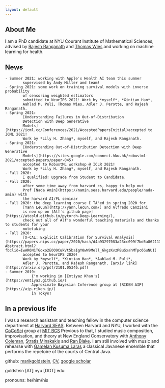 ```yaml
---
layout: default
---
```


## About Me

I am a PhD candidate at NYU Courant Institute of Mathematical Sciences,
advised by [Rajesh Ranganath](https://cims.nyu.edu/~rajeshr/) and 
[Thomas Wies](https://cs.nyu.edu/wies/) and working on machine learning for health.


## News
    - Summer 2021: working with Apple's Health AI team this summer 
			supervised by Andy Miller and team!
    - Spring 2021: some work on training survival models with inverse probability 
			of censoring weighted estimators
    		submitted to NeurIPS 2021! Work by *myself*, *Xintian Han*, 
			Aahlad M. Puli, Thomas Wies, Adler J. Perotte, and Rajesh Ranganath.
	- Spring 2021: 
        	[Understanding Failures in Out-of-Distribution 
			Detection with Deep Generative 
			Models](https://icml.cc/Conferences/2021/AcceptedPapersInitial)accepted to ICML 2021!
   			Work by *Lily H. Zhang*, myself, and Rajesh Ranganath.
    - Spring 2021: 
        	[Understanding Out-of-Distribution Detection with Deep Generative 
			Models](https://sites.google.com/connect.hku.hk/robustml-2021/accepted-papers/paper-045) 
			accepted to RobustML workshop @ ICLR 2021!
    		Work by *Lily H. Zhang*, myself, and Rajesh Ranganath.
	- Fall 2020: 
			I qualified! Upgrade from Student to Candidate. 
    - Fall 2020: 
			after some time away from harvard cs, happy to help out 
			Prof [Nada Amin](https://namin.seas.harvard.edu/people/nada-amin) with
    		the harvard AI/PL seminar 
	- Fall 2020: the deep learning course I TA'ed in spring 2020 for 
			[Yann LeCun](http://yann.lecun.com/) and Alfredo Canziani 
			is now up on [Alf's github page](https://atcold.github.io/pytorch-Deep-Learning/), 
			check out all of Alf's wonderful teaching materials and thanks to students for your 
			notetaking
    - Fall 2020: 
			[X-CAL: Explicit Calibration for Survival Analysis](https://papers.nips.cc/paper/2020/hash/d4a93297083a23cc099f7bd6a8621131-Abstract.html?fbclid=IwAR0N1TGoxo2EOO9CukVt5baIgY0wW9Mell_GkgzKvzPBuSxahMTpc6GuNUI) 
			accepted to NeurIPS 2020!
          	Work by *myself*, *Xintian Han*, *Aahlad M. Puli*, 
			Adler J. Perotte, and Rajesh Ranganath. [arxiv link](https://arxiv.org/pdf/2101.05346.pdf)
	- Summer 2019: 
				I'm working in [Emtiyaz Khan's](https://emtiyaz.github.io/) 
				Approximate Bayesian Inference group at [RIKEN AIP](https://aip.riken.jp/) 
				in Tokyo!

## In a previous life

I was a research assistant and teaching fellow in the computer science department 
at [Harvard SEAS](https://www.seas.harvard.edu/).
Between Harvard and NYU, I worked with the 
[CoCoSci](http://cocosci.mit.edu/) group at 
[MIT BCS](https://bcs.mit.edu/)
Previous to that, I studied music composition, improvisation, and theory 
at New England Conservatory with 
[Anthony Coleman](https://en.wikipedia.org/wiki/Anthony_Coleman),
[Stratis Minakakis](https://www.stratisminakakis.info) 
and [Ran Blake](https://ranblake.com/).
I am still involved with music and rehearse with
[Gamelan Kusuma Laras](https://kusumalaras.org/) a classical Javanese ensemble 
that performs the repetoire of the courts of Central Java.

github: [marikgoldstein](https://github.com/marikgoldstein), 
[CV](https://cs.nyu.edu/~mg3479/cv.pdf),
[google scholar](https://scholar.google.fr/citations?hl=en&user=-oKlMZUAAAAJ&view_op=list_works&sortby=pubdate)

goldstein [AT] nyu [DOT] edu  

pronouns: he/him/his


<!--
<p>
Mark Goldstein<br>
<a href="https://en.wikipedia.org/wiki/Courant_Institute_of_Mathematical_Sciences">Courant Institute of Mathematical Sciences</a><br>
pronouns: he/him/his <br>
</p>
-->

  <!---
    I'm curious about how we can understand phenomena in and around us
    (e.g. in healthcare, environment, art)
    with a mix of mechanistic and probabilistic explanations.
    For this reason I work on methodology in inference.
    If we then use such models to make decisions, we should explore
    what it means to do so safely.
    <br> 
-->


<!-- this cool <a href="https://pl-ai-seminar.seas.harvard.edu/">seminar on the intersection of AI and PL research</a> -->

<!--
Previously, I was a research assistant and teaching fellow in the Computer Science department at <a href="https://www.seas.harvard.edu/">Harvard SEAS</a>, 
where I worked primarily with <a href="https://www.seltzer.com/margo/">Margo Seltzer</a> and taught primarily for
<a href="https://finale.seas.harvard.edu/">Finale Doshi-Velez</a> and <a href="http://nlp.seas.harvard.edu/rush.html">Sasha Rush</a>. Between Harvard and NYU, I worked
with the <a href="http://cocosci.mit.edu/">CoCoSci</a> group at <a href="https://bcs.mit.edu/">MIT BCS</a> on model-based RL under
<a href="https://cbmm.mit.edu/about/people/tsividis">Pedro Tsividis</a> and <a href="http://cocosci.mit.edu/josh">Josh Tenenbaum</a>.
-->

